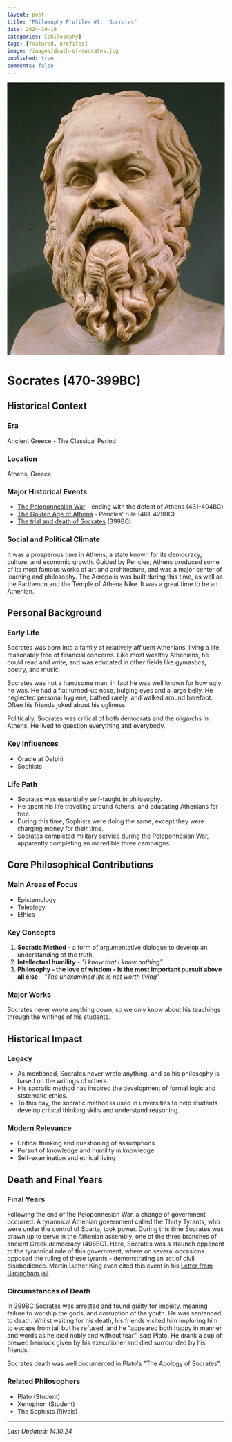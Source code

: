 ```yaml
---
layout: post
title: "Philosophy Profiles #1:  Socrates"
date: 2024-10-16
categories: [philosophy]
tags: [featured, profiles] 
image: /images/death-of-socrates.jpg
published: true
comments: false
---
```

<p align="center">
  <a href="https://www.britannica.com/biography/Socrates">
    <img src="/images/socrates-statue.jpg" alt="Picture of Socrates">
  </a>
</p>

# Socrates (470-399BC)

## Historical Context
### Era
Ancient Greece - The Classical Period

### Location
Athens, Greece

### Major Historical Events
* [The Peloponnesian War](https://en.wikipedia.org/wiki/Peloponnesian_War) - ending with the defeat of Athens (431-404BC)
* [The Golden Age of Athens](https://en.wikipedia.org/wiki/Fifth-century_Athens) - Pericles' rule (461-429BC)
* [The trial and death of Socrates](https://plato.stanford.edu/entries/socrates/) (399BC)

### Social and Political Climate
It was a prosperous time in Athens, a state known for its democracy, culture, and economic growth. Guided by Pericles, Athens produced some of its most famous works of art and architecture, and was a major center of learning and philosophy. The Acropolis was built during this time, as well as the Parthenon and the Temple of Athena Nike. It was a great time to be an Athenian.

## Personal Background
### Early Life
Socrates was born into a family of relatively affluent Athenians, living a life reasonably free of financial concerns. Like most wealthy Athenians, he could read and write, and was educated in other fields like gymastics, poetry, and music.

Socrates was not a handsome man, in fact he was well known for how ugly he was. He had a flat turned-up nose, bulging eyes and a large belly. He neglected personal hygiene, bathed rarely, and walked around barefoot. Often his friends joked about his ugliness. 

Politically, Socrates was critical of both democrats and the oligarchs in Athens. He lived to question everything and everybody.

### Key Influences
* Oracle at Delphi
* Sophists

### Life Path
* Socrates was essentially self-taught in philosophy.
* He spent his life travelling around Athens, and educating Athenians for free.
* During this time, Sophists were doing the same, except they were charging money for their time.
* Socrates completed military service during the Peloponnesian War, apparently completing an incredible three campaigns.

## Core Philosophical Contributions
### Main Areas of Focus
* Epistemology
* Teleology
* Ethics

### Key Concepts
1. **Socratic Method** - a form of argumentative dialogue to develop an understanding of the truth.
2. **Intellectual humility** - *"I know that I know nothing"*
3. **Philosophy - the love of wisdom - is the most important pursuit above all else** - *"The unexamined life is not worth living"*

### Major Works
Socrates never wrote anything down, so we only know about his teachings through the writings of his students.

## Historical Impact
### Legacy
* As mentioned, Socrates never wrote anything, and so his philosophy is based on the writings of others.
* His socratic method has inspired the development of formal logic and ststematic ethics.
* To this day, the socratic method is used in unversities to help students develop critical thinking skills and understand reasoning. 

### Modern Relevance
* Critical thinking and questioning of assumptions
* Pursuit of knowledge and humility in knowledge 
* Self-examination and ethical living

## Death and Final Years
### Final Years
Following the end of the Peloponnesian War, a change of government occurred. A tyrannical Athenian government called the Thirty Tyrants, who were under the control of Sparta, took power. During this time Socrates was drawn up to serve in the Athenian assembly, one of the three branches of ancient Greek democracy (406BC). Here, Socrates was a staunch opponent to the tyrannical rule of this government, where on several occasions opposed the ruling of these tyrants - demonstrating an act of civil disobedience. Martin Luther King even cited this event in his [Letter from Bimingham jail](https://www.history.com/news/kings-letter-from-birmingham-jail-50-years-later).

### Circumstances of Death
In 399BC Socrates was arrested and found guilty for impiety, meaning failure to worship the gods, and corruption of the youth. He was sentenced to death. Whilst waiting for his death, his friends visited him imploring him to escape from jail but he refused, and he "appeared both happy in manner and words as he died nobly and without fear", said Plato. He drank a cup of brewed hemlock given by his executioner and died surrounded by his friends.

Socrates death was well documented in Plato's "The Apology of Socrates".

### Related Philosophers
* Plato (Student)
* Xenophon (Student)
* The Sophists (Rivals)

---
*Last Updated: 14.10.24*
